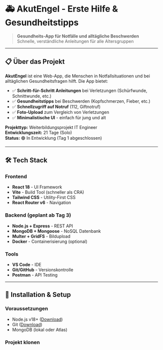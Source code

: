 # 🚑 AkutEngel - Erste Hilfe & Gesundheitstipps

> **Gesundheits-App für Notfälle und alltägliche Beschwerden**  
> Schnelle, verständliche Anleitungen für alle Altersgruppen

---

## 📋 Über das Projekt

**AkutEngel** ist eine Web-App, die Menschen in Notfallsituationen und bei alltäglichen Gesundheitsfragen hilft. Die App bietet:

- ✅ **Schritt-für-Schritt Anleitungen** bei Verletzungen (Schürfwunde, Schnittwunde, etc.)
- ✅ **Gesundheitstipps** bei Beschwerden (Kopfschmerzen, Fieber, etc.)
- ✅ **Schnellzugriff auf Notruf** (112, Giftnotruf)
- ✅ **Foto-Upload** zum Vergleich von Verletzungen
- ✅ **Minimalistische UI** - einfach für jung und alt

**Projekttyp:** Weiterbildungsprojekt IT Engineer  
**Entwicklungszeit:** 21 Tage (Solo)  
**Status:** 🟢 In Entwicklung (Tag 1 abgeschlossen)

---

## 🛠️ Tech Stack

### Frontend
- **React 18** - UI Framework
- **Vite** - Build Tool (schneller als CRA)
- **Tailwind CSS** - Utility-First CSS
- **React Router v6** - Navigation

### Backend (geplant ab Tag 3)
- **Node.js + Express** - REST API
- **MongoDB + Mongoose** - NoSQL Datenbank
- **Multer + GridFS** - Bildupload
- **Docker** - Containerisierung (optional)

### Tools
- **VS Code** - IDE
- **Git/GitHub** - Versionskontrolle
- **Postman** - API Testing

---

## 🚀 Installation & Setup

### Voraussetzungen
- Node.js v18+ ([Download](https://nodejs.org))
- Git ([Download](https://git-scm.com))
- MongoDB (lokal oder Atlas)

### Projekt klonen
```bash